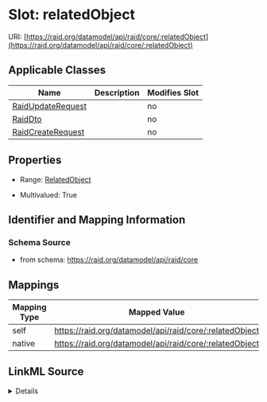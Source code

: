 

# Slot: relatedObject



URI: [https://raid.org/datamodel/api/raid/core/:relatedObject](https://raid.org/datamodel/api/raid/core/:relatedObject)



<!-- no inheritance hierarchy -->





## Applicable Classes

| Name | Description | Modifies Slot |
| --- | --- | --- |
| [RaidUpdateRequest](../classes/RaidUpdateRequest.md) |  |  no  |
| [RaidDto](../classes/RaidDto.md) |  |  no  |
| [RaidCreateRequest](../classes/RaidCreateRequest.md) |  |  no  |







## Properties

* Range: [RelatedObject](../classes/RelatedObject.md)

* Multivalued: True





## Identifier and Mapping Information







### Schema Source


* from schema: https://raid.org/datamodel/api/raid/core




## Mappings

| Mapping Type | Mapped Value |
| ---  | ---  |
| self | https://raid.org/datamodel/api/raid/core/:relatedObject |
| native | https://raid.org/datamodel/api/raid/core/:relatedObject |




## LinkML Source

<details>
```yaml
name: relatedObject
from_schema: https://raid.org/datamodel/api/raid/core
rank: 1000
alias: relatedObject
domain_of:
- RaidDto
range: RelatedObject
multivalued: true
inlined: true
inlined_as_list: true

```
</details>